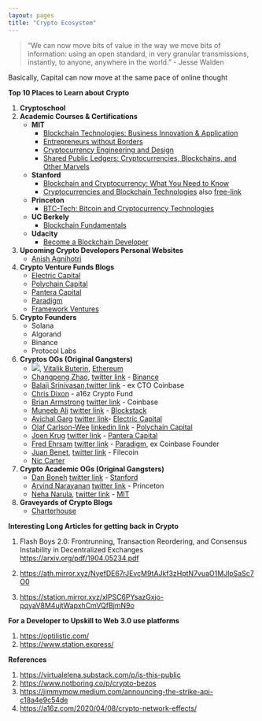 ```yaml
---
layout: pages
title: "Crypto Ecosystem"
---
```


> “We can now move bits of value in the way we move bits of information: using an open standard, in very granular transmissions, instantly, to anyone, anywhere in the world.” - Jesse Walden

Basically, Capital can now move at the same pace of online thought

**Top 10 Places to Learn about Crypto**
1. **Cryptoschool**
2. **Academic Courses & Certifications**
    - **MIT**
        - [Blockchain Technologies: Business Innovation & Application](https://mitsloan.mit.edu/cryptoeconomics-lab/courses)
        - [Entrepreneurs without Borders](https://ocw.mit.edu/courses/sloan-school-of-management/15-395-entrepreneurship-without-borders-fall-2016/)
        - [Cryptocurrency Engineering and Design](https://ocw.mit.edu/courses/media-arts-and-sciences/mas-s62-cryptocurrency-engineering-and-design-spring-2018/)
        - [Shared Public Ledgers: Cryptocurrencies, Blockchains, and Other Marvels]()
    - **Stanford**
        - [Blockchain and Cryptocurrency: What You Need to Know](https://online.stanford.edu/courses/soe-xcs0001-blockchain-and-cryptocurrency-what-you-need-know)
        - [Cryptocurrencies and Blockchain Technologies](https://online.stanford.edu/courses/cs251-cryptocurrencies-and-blockchain-technologies) also [free-link](https://cs251.stanford.edu/)
    - **Princeton**
        - [BTC-Tech: Bitcoin and Cryptocurrency Technologies](https://piazza.com/princeton/spring2015/btctech/resources)
    - **UC Berkely**
        - [Blockchain Fundamentals](https://www.edx.org/professional-certificate/uc-berkeleyx-blockchain-fundamentals)
    - **Udacity**
        - [Become a Blockchain Developer](https://www.udacity.com/course/blockchain-developer-nanodegree--nd1309)
3. **Upcoming Crypto Developers Personal Websites**
    - [Anish Agnihotri](https://anishagnihotri.com/)
4. **Crypto Venture Funds Blogs**
    - [Electric Capital](https://medium.com/electric-capital)
    - [Polychain Capital](https://polychain.capital/)
    - [Pantera Capital](https://panteracapital.com/blockchain-letter/)
    - [Paradigm](https://www.paradigm.xyz/writing/)
    - [Framework Ventures](https://framework.ventures/)
5. **Crypto Founders**
    - Solana
    - Algorand
    - Binance
    - Protocol Labs
6. **Cryptos OGs (Original Gangsters)**
    - [![](https://sagungarg.com/assets/img/twitter-logo.png=20x14)](https://twitter.com/vitalikbuterin), [Vitalik Buterin](https://vitalik.ca/), [Ethereum](https://ethereum.org/)
    - [Changpeng Zhao](), [twitter link](https://twitter.com/cz_binance) - [Binance](https://www.binance.com/en/blog)
    - [Balaji Srinivasan](https://balajis.com/),[twitter link](https://twitter.com/balajis)  - ex CTO Coinbase
    - [Chris Dixon](https://cdixon.org/) - a16z Crypto Fund
    - [Brian Armstrong]() [twitter link](https://twitter.com/brian_armstrong) - Coinbase
    - [Muneeb Ali](https://muneeb.com/) [twitter link](https://twitter.com/muneeb) - [Blockstack](https://www.stacks.co/)
    - [Avichal Garg](https://avichal.com/) [twitter link](https://twitter.com/avichal)- [Electric Capital](https://www.electriccapital.com/)
    - [Olaf Carlson-Wee]() [linkedin link](https://www.linkedin.com/in/olafcw/) - [Polychain Capital](https://polychain.capital/) 
    - [Joen Krug]() [twitter link](https://twitter.com/joeykrug) - [Pantera Capital](https://panteracapital.com/)
    - [Fred Ehrsam]() [twitter link](https://twitter.com/FEhrsam) - [Paradigm](https://www.paradigm.xyz/), ex Coinbase Founder
    - [Juan Benet](https://juan.benet.ai), [twitter link](https://twitter.com/juanbenet) - Filecoin
    - [Nic Carter]()
7. **Crypto Academic OGs (Original Gangsters)**
    - [Dan Boneh](https://crypto.stanford.edu/~dabo/) [twitter link](https://twitter.com/danboneh) - [Stanford]()
    - [Arvind Narayanan](https://www.cs.princeton.edu/~arvindn/) [twitter link](https://twitter.com/random_walker) - Princeton
    - [Neha Narula](https://nehanarula.org/), [twitter link](https://twitter.com/neha) - [MIT](https://www.media.mit.edu/people/narula/overview/)
8. **Graveyards of Crypto Blogs**
    - [Charterhouse](https://charterhouse.github.io/)



**Interesting Long Articles for getting back in Crypto**
1. Flash Boys 2.0: Frontrunning, Transaction Reordering, and Consensus Instability in Decentralized Exchanges
https://arxiv.org/pdf/1904.05234.pdf

2. https://ath.mirror.xyz/NyefDE67rJEvcM9tAJkf3zHptN7vuaO1MJlpSaSc7O0

3. https://station.mirror.xyz/xlPSC6PYsazGxjo-pqyaV8M4ujtWapxhCmVQfBjmN9o


**For a Developer to Upskill to Web 3.0 use platforms**
1. https://optilistic.com/
2. https://www.station.express/

**References**
1. https://virtualelena.substack.com/p/is-this-public
2. https://www.notboring.co/p/crypto-bezos
3. https://jimmymow.medium.com/announcing-the-strike-api-c18a4e9c54de
4. https://a16z.com/2020/04/08/crypto-network-effects/



